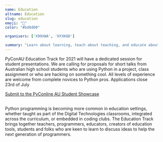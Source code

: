 ```yaml
---
name: Education
altname: Education
slug: education
emoji: "🍎"
color: "#bd8d00"

organisers: ['X99XWA', 'HYXK8D']

summary: "Learn about learning, teach about teaching, and educate about education."
---
```


PyConAU Education Track for 2021 will have a dedicated session for student presentations. We are calling for proposals for short talks from Australian high school students who are using Python in a project, class assignment or who are hacking on something cool. All levels of experience are welcome from complete novices to Python pros. 
Applications close 23rd of July


<div class='center-content'>
    <a href="https://docs.google.com/forms/d/e/1FAIpQLScAwtzoFQ0otbM6_ze7Dq_MDg4gRJf8K8IsC7RxVB814U-bHg/viewform" class='btn btn-chonk'>
        Submit to the PyConline AU Student Showcase
    </a>
</div>
<br>

Python programming is becoming more common in education settings, whether taught as part of the Digital Technologies classrooms, integrated across the curriculum, or embedded in coding clubs. The Education Track brings together teachers, programmers, educators, creators of education tools, students and folks who are keen to learn to discuss ideas to help the next generation of programmers.